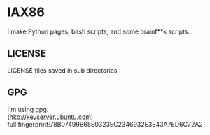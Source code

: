 # IAX86

I make Python pages, bash scripts, and some brainf\*\*k scripts.  

## LICENSE

LICENSE files saved in sub directories.  

## GPG

I'm using gpg.  
(<hkp://keyserver.ubuntu.com>)  
full fingerprint:78B07499B65E0323EC2346932E3E43A7ED6C72A2  
